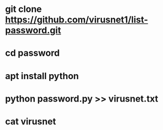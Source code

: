 # git clone https://github.com/virusnet1/list-password.git
# cd password
# apt install python
# python password.py >> virusnet.txt
# cat virusnet
